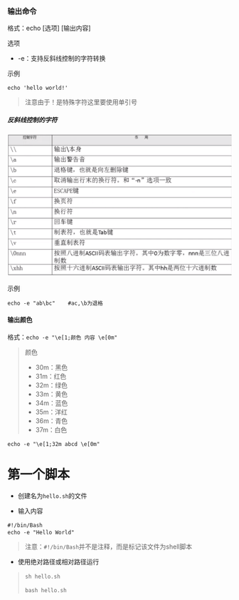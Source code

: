### 输出命令

格式：echo [选项] [输出内容]

选项

- -e：支持反斜线控制的字符转换

示例

```
echo 'hello world!'
```

> 注意由于！是特殊字符这里要使用单引号

##### 反斜线控制的字符

![image-20201003085231638](.\images\image-20201003085231638.png)

示例

```    
echo -e "ab\bc"    #ac,\b为退格
```

#### 输出颜色

格式：`echo -e "\e[1;颜色 内容 \e[0m"`

> 颜色
>
> - 30m：黑色
> - 31m：红色
> - 32m：绿色
> - 33m：黄色
> - 34m：蓝色
> - 35m：洋红
> - 36m：青色
> - 37m：白色

```
echo -e "\e[1;32m abcd \e[0m"
```



# 第一个脚本

- 创建名为`hello.sh`的文件

- 输入内容

```
#!/bin/Bash
echo -e "Hello World"
```

> 注意：`#!/bin/Bash`并不是注释，而是标记该文件为shell脚本

- 使用绝对路径或相对路径运行

>  `sh hello.sh`
>
>  `bash hello.sh`